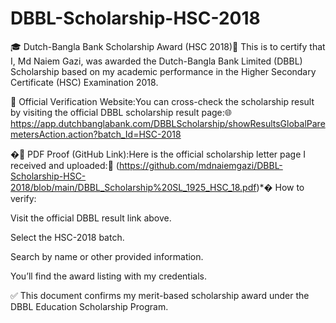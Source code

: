 # DBBL-Scholarship-HSC-2018
🎓 Dutch-Bangla Bank Scholarship Award (HSC 2018)🏅 This is to certify that I, Md Naiem Gazi, was awarded the Dutch-Bangla Bank Limited (DBBL) Scholarship based on my academic performance in the Higher Secondary Certificate (HSC) Examination 2018.

🔗 Official Verification Website:You can cross-check the scholarship result by visiting the official DBBL scholarship result page:🌐 https://app.dutchbanglabank.com/DBBLScholarship/showResultsGlobalParemetersAction.action?batch_Id=HSC-2018

�📄 PDF Proof (GitHub Link):Here is the official scholarship letter page I received and uploaded:🔗 (https://github.com/mdnaiemgazi/DBBL-Scholarship-HSC-2018/blob/main/DBBL_Scholarship%20SL_1925_HSC_18.pdf)*� How to verify:

Visit the official DBBL result link above.

Select the HSC-2018 batch.

Search by name or other provided information.

You’ll find the award listing with my credentials.

✅ This document confirms my merit-based scholarship award under the DBBL Education Scholarship Program.
